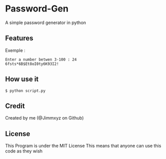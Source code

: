 # Password-Gen
A simple password generator in python

## Features
Exemple :
```
Enter a number betwen 3-100 : 24
6fsts*6B$Et8oI0ty6K93I2!
```
## How use it
```
$ python script.py
```
## Credit
Created by me (@Jimmxyz on Github)
## License
This Program is under the MIT License This means that anyone can use this code as they wish
